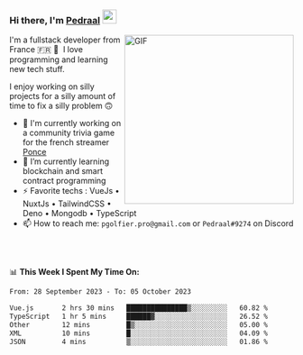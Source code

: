 ### Hi there, I'm <a href="https://pedraal.dev" target="_blank">Pedraal</a> <img src="https://media.giphy.com/media/hvRJCLFzcasrR4ia7z/giphy.gif" width="25px">
<img align="right" alt="GIF" src="https://pedraal.dev/avatar.png" width="300" height="300" />

I'm a fullstack developer from France 🇫🇷 🥖 &nbsp;I love programming and learning new
tech stuff.

I enjoy working on silly projects for a silly amount of time to fix a silly problem 🙃

- 🔭  I'm currently working on a community trivia game for the french streamer <a href="https://twitch.tv/ponce" target="_blank">Ponce</a>
- 🌱 I’m currently learning blockchain and smart contract programming
- ⚡ Favorite techs : VueJs &bull; NuxtJs &bull; TailwindCSS &bull; Deno &bull; Mongodb &bull; TypeScript
- 📫 How to reach me: `pgolfier.pro@gmail.com` or `Pedraal#9274` on Discord

<br>
<br>

📊 **This Week I Spent My Time On:**
<!--START_SECTION:waka-->

```txt
From: 28 September 2023 - To: 05 October 2023

Vue.js       2 hrs 30 mins   ███████████████▒░░░░░░░░░   60.82 %
TypeScript   1 hr 5 mins     ██████▓░░░░░░░░░░░░░░░░░░   26.52 %
Other        12 mins         █▒░░░░░░░░░░░░░░░░░░░░░░░   05.00 %
XML          10 mins         █░░░░░░░░░░░░░░░░░░░░░░░░   04.09 %
JSON         4 mins          ▒░░░░░░░░░░░░░░░░░░░░░░░░   01.86 %
```

<!--END_SECTION:waka-->
